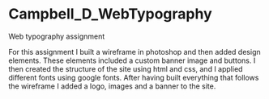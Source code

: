 # Campbell_D_WebTypography
Web typography assignment

For this assignment I built a wireframe in photoshop and then added design elements. These elements included a custom banner image and buttons. I then created the structure of the site using html and css, and I applied different fonts using google fonts. After having built everything that follows the wireframe I added a logo, images and a banner to the site. 
